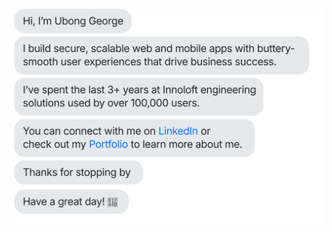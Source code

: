 [![](https://raw.githubusercontent.com/george-swift/george-swift/master/bio.svg)](https://www.ubonggeorge.com)
